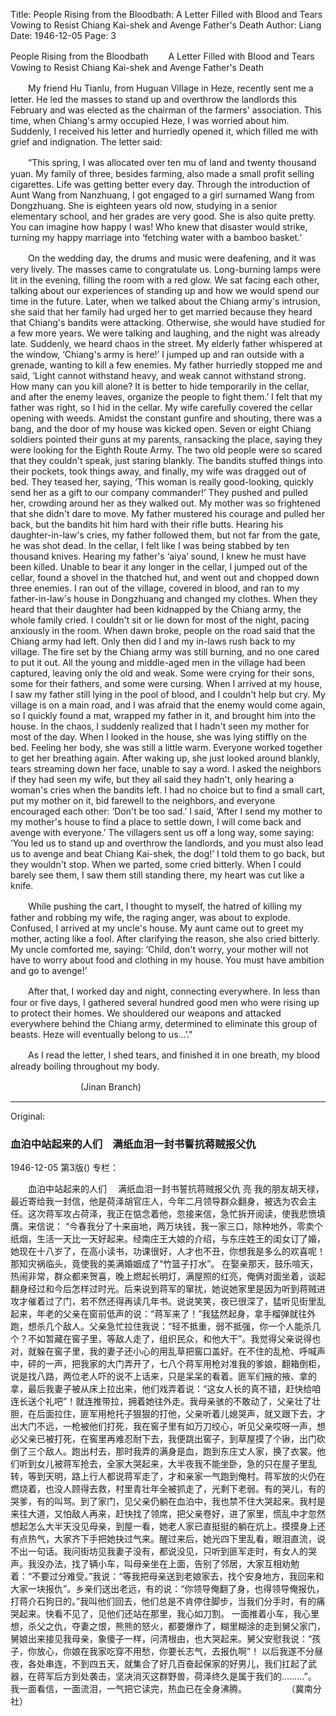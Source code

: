 Title: People Rising from the Bloodbath: A Letter Filled with Blood and Tears Vowing to Resist Chiang Kai-shek and Avenge Father's Death
Author: Liang
Date: 1946-12-05
Page: 3

People Rising from the Bloodbath
　　A Letter Filled with Blood and Tears Vowing to Resist Chiang Kai-shek and Avenge Father's Death

　　My friend Hu Tianlu, from Huguan Village in Heze, recently sent me a letter. He led the masses to stand up and overthrow the landlords this February and was elected as the chairman of the farmers' association. This time, when Chiang's army occupied Heze, I was worried about him. Suddenly, I received his letter and hurriedly opened it, which filled me with grief and indignation. The letter said:

　　“This spring, I was allocated over ten mu of land and twenty thousand yuan. My family of three, besides farming, also made a small profit selling cigarettes. Life was getting better every day. Through the introduction of Aunt Wang from Nanzhuang, I got engaged to a girl surnamed Wang from Dongzhuang. She is eighteen years old now, studying in a senior elementary school, and her grades are very good. She is also quite pretty. You can imagine how happy I was! Who knew that disaster would strike, turning my happy marriage into ‘fetching water with a bamboo basket.’

　　On the wedding day, the drums and music were deafening, and it was very lively. The masses came to congratulate us. Long-burning lamps were lit in the evening, filling the room with a red glow. We sat facing each other, talking about our experiences of standing up and how we would spend our time in the future. Later, when we talked about the Chiang army's intrusion, she said that her family had urged her to get married because they heard that Chiang's bandits were attacking. Otherwise, she would have studied for a few more years. We were talking and laughing, and the night was already late. Suddenly, we heard chaos in the street. My elderly father whispered at the window, ‘Chiang's army is here!’ I jumped up and ran outside with a grenade, wanting to kill a few enemies. My father hurriedly stopped me and said, ‘Light cannot withstand heavy, and weak cannot withstand strong. How many can you kill alone? It is better to hide temporarily in the cellar, and after the enemy leaves, organize the people to fight them.’ I felt that my father was right, so I hid in the cellar. My wife carefully covered the cellar opening with weeds. Amidst the constant gunfire and shouting, there was a bang, and the door of my house was kicked open. Seven or eight Chiang soldiers pointed their guns at my parents, ransacking the place, saying they were looking for the Eighth Route Army. The two old people were so scared that they couldn't speak, just staring blankly. The bandits stuffed things into their pockets, took things away, and finally, my wife was dragged out of bed. They teased her, saying, ‘This woman is really good-looking, quickly send her as a gift to our company commander!’ They pushed and pulled her, crowding around her as they walked out. My mother was so frightened that she didn't dare to move. My father mustered his courage and pulled her back, but the bandits hit him hard with their rifle butts. Hearing his daughter-in-law's cries, my father followed them, but not far from the gate, he was shot dead. In the cellar, I felt like I was being stabbed by ten thousand knives. Hearing my father's ‘aiya’ sound, I knew he must have been killed. Unable to bear it any longer in the cellar, I jumped out of the cellar, found a shovel in the thatched hut, and went out and chopped down three enemies. I ran out of the village, covered in blood, and ran to my father-in-law's house in Dongzhuang and changed my clothes. When they heard that their daughter had been kidnapped by the Chiang army, the whole family cried. I couldn't sit or lie down for most of the night, pacing anxiously in the room. When dawn broke, people on the road said that the Chiang army had left. Only then did I and my in-laws rush back to my village. The fire set by the Chiang army was still burning, and no one cared to put it out. All the young and middle-aged men in the village had been captured, leaving only the old and weak. Some were crying for their sons, some for their fathers, and some were cursing. When I arrived at my house, I saw my father still lying in the pool of blood, and I couldn't help but cry. My village is on a main road, and I was afraid that the enemy would come again, so I quickly found a mat, wrapped my father in it, and brought him into the house. In the chaos, I suddenly realized that I hadn't seen my mother for most of the day. When I looked in the house, she was lying stiffly on the bed. Feeling her body, she was still a little warm. Everyone worked together to get her breathing again. After waking up, she just looked around blankly, tears streaming down her face, unable to say a word. I asked the neighbors if they had seen my wife, but they all said they hadn't, only hearing a woman's cries when the bandits left. I had no choice but to find a small cart, put my mother on it, bid farewell to the neighbors, and everyone encouraged each other: ‘Don't be too sad.’ I said, ‘After I send my mother to my mother's house to find a place to settle down, I will come back and avenge with everyone.’ The villagers sent us off a long way, some saying: ‘You led us to stand up and overthrow the landlords, and you must also lead us to avenge and beat Chiang Kai-shek, the dog!’ I told them to go back, but they wouldn't stop. When we parted, some cried bitterly. When I could barely see them, I saw them still standing there, my heart was cut like a knife.

　　While pushing the cart, I thought to myself, the hatred of killing my father and robbing my wife, the raging anger, was about to explode. Confused, I arrived at my uncle's house. My aunt came out to greet my mother, acting like a fool. After clarifying the reason, she also cried bitterly. My uncle comforted me, saying: ‘Child, don't worry, your mother will not have to worry about food and clothing in my house. You must have ambition and go to avenge!’

　　After that, I worked day and night, connecting everywhere. In less than four or five days, I gathered several hundred good men who were rising up to protect their homes. We shouldered our weapons and attacked everywhere behind the Chiang army, determined to eliminate this group of beasts. Heze will eventually belong to us...’."

　　As I read the letter, I shed tears, and finished it in one breath, my blood already boiling throughout my body.

　　　　　　　　(Jinan Branch)



<hr /> 

Original: 


### 血泊中站起来的人们　满纸血泪一封书誓抗蒋贼报父仇

1946-12-05
第3版()
专栏：

　　血泊中站起来的人们
  　满纸血泪一封书誓抗蒋贼报父仇
    亮
    我的朋友胡天禄，最近寄给我一封信，他是荷泽胡官庄人，今年二月领导群众翻身，被选为农会主任。这次蒋军攻占荷泽，我正在惦念着他，忽接来信，急忙拆开阅读，使我悲愤填膺。来信说：
    “今春我分了十来亩地，两万块钱，我一家三口，除种地外，零卖个纸烟，生活一天比一天好起来。经南庄王大娘的介绍，与东庄姓王的闺女订了婚，她现在十八岁了，在高小读书，功课很好，人才也不丑，你想我是多么的欢喜呢！那知灾祸临头，竟使我的美满婚姻成了“竹篮子打水”。
    在娶亲那天，鼓乐喧天，热闹非常，群众都来贺喜，晚上燃起长明灯，满屋照的红亮，俺俩对面坐着，谈起翻身经过和今后怎样过时光。后来说到蒋军的窜扰，她说她家里是因为听到蒋贼进攻才催着过了门，若不然还得再读几年书。说说笑笑，夜已很深了，猛听见街里乱起来，年老的父亲在窗前低声的说：“蒋军来了！”我猛然起身，拿手榴弹就往外跑，想杀几个敌人。父亲急忙拉住我说：“轻不抵重，弱不抵强，你一个人能杀几个？不如暂藏在窖子里，等敌人走了，组织民众，和他大干”。我觉得父亲说得也对，就躲在窖子里，我的妻子还小心的用乱草把窖口盖好。在不住的乱枪、呼喊声中，砰的一声，把我家的大门弄开了，七八个蒋军用枪对准我的爹娘，翻箱倒柜，说是找八路，两位老人吓的说不上话来，只是呆呆的看着。匪军们掖的掖、拿的拿，最后我妻子被从床上拉出来，他们戏弄着说：“这女人长的真不错，赶快给咱连长送个礼吧”！就连推带拉，拥着她往外走。我母亲骇的不敢动了，父亲壮了壮胆，在后面拉住，匪军用枪托子狠狠的打他，父亲听着儿媳哭声，就又跟下去，才出大门不远，一枪被他们打死，我在窖子里有如万刀绞心，听见父亲哎呀一声，想必父亲已被打死，在窖里再难忍耐下去，我便跳出窖子，到草屋摸了个锹，出门砍倒了三个敌人。跑出村去，那时我弄的满身是血，跑到东庄丈人家，换了衣裳。他们听到女儿被蒋军抢去，全家大哭起来，大半夜我不能坐卧，急的只在屋子里乱转，等到天明，路上行人都说蒋军走了，才和亲家一气跑到俺村。蒋军放的火仍在燃烧着，也没人顾得去救，村里青壮年全被抓走了，光剩下老弱。有的哭儿，有的哭爹，有的叫骂。到了家门，见父亲仍躺在血泊中，我也禁不住大哭起来。我村是来往大道，又怕敌人再来，赶快找了领席，把父亲卷好，进了家里，慌乱中才忽然想起怎么大半天没见母亲，到屋一看，她老人家已直挺挺的躺在炕上。摸摸身上还有点热气，大家齐下手把她抉过气来。醒过来后，她光四下里乱看，眼泪直流，说不出一句话。我问街坊见我妻子没有，都说没见，只听到匪军走时，有女人的哭声。我没办法，找了辆小车，叫母亲坐在上面，告别了邻居，大家互相劝勉着：“不要过分难受。”我说：“等我把母亲送到老娘家去，找个安身地方，我回来和大家一块报仇”。乡亲们送出老远，有的说：“你领导俺翻了身，也得领导俺报仇，打蒋介石狗日的。”我叫他们回去，他们总是不肯停住脚步，当我们分手时，有的痛哭起来。快看不见了，见他们还站在那里，我心如刀割。
    一面推着小车，我心里想，杀父之仇，夺妻之恨，熊熊的怒火，都要爆炸了，糊里糊涂的走到舅父家门，舅娘出来接见我母亲，象傻子一样，问清根由，也大哭起来。舅父安慰我说：“孩子，你放心，你娘在我家吃穿不用愁，你要长志气，去报仇啊”！
    以后我遂不分昼夜，各处串连，不到四五天，就集合了好几百奋起保家的好男儿，我们扛起了武器，在蒋军后方到处袭击，坚决消灭这群野兽，荷泽终久是属于我们的………”。
    我一面看信，一面流泪，一气把它读完，热血已在全身沸腾。
　　　　      （冀南分社）
